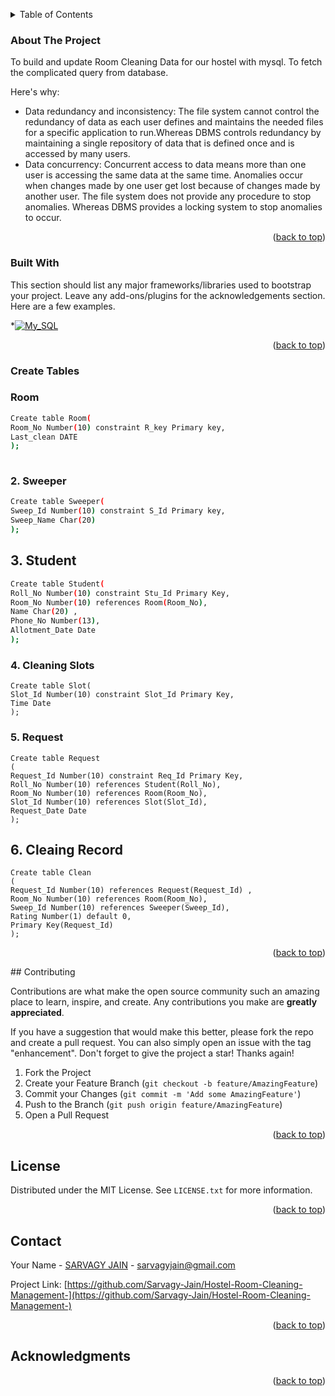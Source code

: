 <a name="readme-top"></a>

<!-- TABLE OF CONTENTS -->
<details>V
  <summary>Table of Contents</summary>
  <ol>
    <li>
      <a href="#about-the-project">About The Project</a>
      <ul>
        <li><a href="#built-with">Built With</a></li>
      </ul>
    </li>
    <li>
      <a href="#Create Tables">Create Tables</a>
      <ul>
        <li><a href="#Room">Room</a></li>
        <li><a href="#Sweeper">Sweeper</a></li>
      </ul>
    </li>
    <li><a href="#license">License</a></li>
    <li><a href="#contact">Contact</a></li>
    <li><a href="#acknowledgments">Acknowledgments</a></li>
  </ol>
</details>



<!-- ABOUT THE PROJECT -->
### About The Project

To build and update Room Cleaning Data for our hostel with mysql. To fetch the complicated query from database. 

Here's why:
* Data redundancy and inconsistency: The file system cannot control the redundancy of data as each user defines and maintains the needed files for a specific application to run.Whereas DBMS controls redundancy by maintaining a single repository of data that is defined once and is accessed by many users.
* Data concurrency: Concurrent access to data means more than one user is accessing the same data at the same time. Anomalies occur when changes made by one user get lost because of changes made by another user. The file system does not provide any procedure to stop anomalies. Whereas DBMS provides a locking system to stop anomalies to occur.

<p align="right">(<a href="#readme-top">back to top</a>)</p>

### Built With

This section should list any major frameworks/libraries used to bootstrap your project. Leave any add-ons/plugins for the acknowledgements section. Here are a few examples.

*[![My_SQL][MYSQL]][Mysql-url]

<p align="right">(<a href="#readme-top">back to top</a>)</p>

<!-- GETTING STARTED -->
### Create Tables

### Room
```sh
Create table Room(
Room_No Number(10) constraint R_key Primary key,
Last_clean DATE
);
  
```

### 2. Sweeper
```sh
Create table Sweeper(
Sweep_Id Number(10) constraint S_Id Primary key,
Sweep_Name Char(20)
);
  ```

## 3. Student
  ```sh
  Create table Student(
  Roll_No Number(10) constraint Stu_Id Primary Key,
  Room_No Number(10) references Room(Room_No),
  Name Char(20) ,
  Phone_No Number(13),
  Allotment_Date Date
  );
  ```
  
### 4.  Cleaning Slots
  ```
  Create table Slot(
  Slot_Id Number(10) constraint Slot_Id Primary Key,
  Time Date 
  );
  ```

### 5.  Request
```
Create table Request 
(
Request_Id Number(10) constraint Req_Id Primary Key,
Roll_No Number(10) references Student(Roll_No),
Room_No Number(10) references Room(Room_No),
Slot_Id Number(10) references Slot(Slot_Id),
Request_Date Date
);
```

## 6.  Cleaing Record
```
Create table Clean  
(
Request_Id Number(10) references Request(Request_Id) ,
Room_No Number(10) references Room(Room_No),
Sweep_Id Number(10) references Sweeper(Sweep_Id),
Rating Number(1) default 0,
Primary Key(Request_Id)
);
```

<p align="right">(<a href="#readme-top">back to top</a>)</p>
<!-- CONTRIBUTING -->
## Contributing

Contributions are what make the open source community such an amazing place to learn, inspire, and create. Any contributions you make are **greatly appreciated**.

If you have a suggestion that would make this better, please fork the repo and create a pull request. You can also simply open an issue with the tag "enhancement".
Don't forget to give the project a star! Thanks again!

1. Fork the Project
2. Create your Feature Branch (`git checkout -b feature/AmazingFeature`)
3. Commit your Changes (`git commit -m 'Add some AmazingFeature'`)
4. Push to the Branch (`git push origin feature/AmazingFeature`)
5. Open a Pull Request

<p align="right">(<a href="#readme-top">back to top</a>)</p>



<!-- LICENSE -->
## License

Distributed under the MIT License. See `LICENSE.txt` for more information.

<p align="right">(<a href="#readme-top">back to top</a>)</p>



<!-- CONTACT -->
## Contact

Your Name - [SARVAGY JAIN](https://www.linkedin.com/in/sarvagy-jain-17a74a207/) - sarvagyjain@gmail.com

Project Link: [https://github.com/Sarvagy-Jain/Hostel-Room-Cleaning-Management-](https://github.com/Sarvagy-Jain/Hostel-Room-Cleaning-Management-)

<p align="right">(<a href="#readme-top">back to top</a>)</p>



<!-- ACKNOWLEDGMENTS -->
## Acknowledgments



<p align="right">(<a href="#readme-top">back to top</a>)</p>


<!-- MARKDOWN LINKS & IMAGES -->
<!-- https://www.markdownguide.org/basic-syntax/#reference-style-links -->
[MYSQL]:https://img.shields.io/badge/mysql-%2300f.svg?style=for-the-badge&logo=mysql&logoColor=white
[Mysql-url]: https://www.mysql.com/

